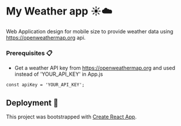 # My Weather app ☀️☁️ 

Web Application design for mobile size to provide weather data using https://openweathermap.org api.

### Prerequisites  📋
 * Get a weather API key from https://openweathermap.org and used instead of 'YOUR_API_KEY' in App.js
```
const apiKey = 'YOUR_API_KEY';
```
	
## Deployment 🚀

This project was bootstrapped with [Create React App](https://github.com/facebook/create-react-app).
